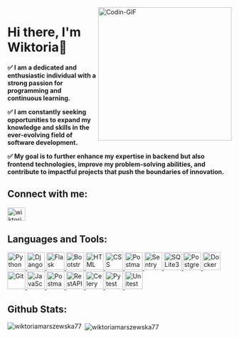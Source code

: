 <img align="right" alt="Codin-GIF" width="300" src="https://media1.giphy.com/media/v1.Y2lkPTc5MGI3NjExeHhmemg5cmYzcm1nYm5zbjZjbDBwamRocHYxZnJnOWY0anFxZ3Y3ZSZlcD12MV9pbnRlcm5hbF9naWZfYnlfaWQmY3Q9Zw/Rpl1sod1vCXK0L2SUN/giphy.gif">
<h1 align="left">Hi there, I'm Wiktoria👋</h1>

<h4 align="left">
✅ I am a dedicated and enthusiastic individual with a strong passion for programming and continuous learning.

✅ I am constantly seeking opportunities to expand my knowledge and skills in the ever-evolving field of software development.

✅ My goal is to further enhance my expertise in backend but also  frontend technologies, improve my problem-solving abilities, and contribute to impactful projects that push the boundaries of innovation.
</h4>



<h2 align="left">Connect with me:</h2>
<p align="left">
    <a href="mailto:wiktoria.marszewska@wp.pl" target="_blank">
        <img align="center" src="https://cdn.worldvectorlogo.com/logos/mail-ios.svg" alt="wiktoria.marszewska@wp.pl" height="30" width="40" />
    </a>
</p>

<h2>Languages and Tools:</h2>
<a href="https://www.python.org/" target="_blank" rel="noreferrer"> 
    <img src="https://cdn.worldvectorlogo.com/logos/python-5.svg" alt="Python" width="40" height="40"/> 
</a>
<a href="https://www.djangoproject.com/" target="_blank" rel="noreferrer"> 
    <img src="https://cdn.worldvectorlogo.com/logos/django.svg" alt="Django" width="40" height="40"/> 
</a>
<a href="https://flask.palletsprojects.com/en/3.0.x/" target="_blank" rel="noreferrer"> 
    <img src="https://nordicapis.com/wp-content/uploads/How-to-Create-an-API-Using-The-Flask-Framework-1024x576.png" alt="Flask" width="40" height="40"/> 
</a>
<a href="https://getbootstrap.com/" target="_blank" rel="noreferrer"> 
    <img src="https://cdn.worldvectorlogo.com/logos/bootstrap-5-1.svg" alt="Bootstrap" width="40" height="40"/> 
</a>
<a href="https://pl.wikipedia.org/wiki/HTML" target="_blank" rel="noreferrer"> 
    <img src="https://cdn.worldvectorlogo.com/logos/html-1.svg" alt="HTML" width="40" height="40"/> 
</a>
<a href="https://www.w3schools.com/css/" target="_blank" rel="noreferrer"> 
    <img src="https://cdn.worldvectorlogo.com/logos/css-3.svg" alt="CSS" width="40" height="40"/> 
</a>
<a href="https://www.postman.com/" target="_blank" rel="noreferrer"> 
    <img src="https://cdn.worldvectorlogo.com/logos/postman.svg" alt="Postman" width="40" height="40"/> 
</a>
<a href="https://sentry.io/welcome/?utm_source=google&utm_medium=cpc&utm_id=%7B20398270056%7D&utm_campaign=Google_Search_Brand_SentryKW_EMEA_Alpha&utm_content=g&utm_term=sentry&gad_source=1&gclid=CjwKCAjwupGyBhBBEiwA0UcqaIErTDmwHXiYHmzdoOCoWmLmBRflPXVfLZfyw86HOSwoGXVl-q-vbBoCl3sQAvD_BwE" target="_blank" rel="noreferrer"> 
    <img src="https://cdn.worldvectorlogo.com/logos/sentry-3.svg" alt="Sentry" width="40" height="40"/> 
</a>
<a href="https://www.sqlite.org/" target="_blank" rel="noreferrer"> 
    <img src="https://upload.wikimedia.org/wikipedia/commons/thumb/9/97/Sqlite-square-icon.svg/1200px-Sqlite-square-icon.svg.png" alt="SQLite3" width="40" height="40"/> 
</a>
<a href="https://www.postgresql.org.pl/" target="_blank" rel="noreferrer"> 
    <img src="https://cdn.worldvectorlogo.com/logos/postgresql.svg" alt="PostgreSQL" width="40" height="40"/> 
</a>
<a href="https://www.docker.com/" target="_blank" rel="noreferrer"> 
    <img src="https://cdn.worldvectorlogo.com/logos/docker.svg" alt="Docker" width="40" height="40"/> 
</a>
<a href="https://git-scm.com/" target="_blank" rel="noreferrer"> 
    <img src="https://cdn.worldvectorlogo.com/logos/git-icon.svg" alt="Git" width="40" height="40"/> 
</a>
<a href="https://developer.mozilla.org/en-US/docs/Web/JavaScript" target="_blank" rel="noreferrer"> 
    <img src="https://cdn.worldvectorlogo.com/logos/javascript-1.svg" alt="JavaScript" width="40" height="40"/> 
</a>
<a href="https://www.postman.com/" target="_blank" rel="noreferrer"> 
    <img src="https://cdn.worldvectorlogo.com/logos/postman.svg" alt="Postman" width="40" height="40"/> 
</a>
<a href="https://www.django-rest-framework.org/" target="_blank" rel="noreferrer"> 
    <img src="https://data.epa.ie/wp-content/uploads/2017/10/rest-api.png" alt="RestAPI" width="40" height="40"/> 
</a>
<a href="https://docs.celeryq.dev/en/stable/" target="_blank" rel="noreferrer"> 
    <img src="https://img.stackshare.io/service/1075/celery.png" alt="Celery" width="40" height="40"/> 
</a>
<a href="https://docs.pytest.org/en/8.2.x/" target="_blank" rel="noreferrer"> 
    <img src="https://docs.pytest.org/en/8.2.x/_static/pytest_logo_curves.svg" alt="Pytest" width="40" height="40"/> 
</a>
<a href="https://docs.python.org/3/library/unittest.html" target="_blank" rel="noreferrer"> 
    <img src="https://browserstack.wpenginepowered.com/wp-content/uploads/2023/08/Unittest-Framework-250x296.png" alt="Unitest" width="40" height="40"/> 
</a>



<h2 align="left">Github Stats:</h2>
<p><img align="left" src="https://github-readme-stats.vercel.app/api/top-langs?username=wiktoriamarszewska77&show_icons=true&locale=en&layout=compact" alt="wiktoriamarszewska77" /></p>

<p>&nbsp;<img align="center" src="https://github-readme-stats.vercel.app/api?username=wiktoriamarszewska77&show_icons=true&locale=en" alt="wiktoriamarszewska77" /></p>

